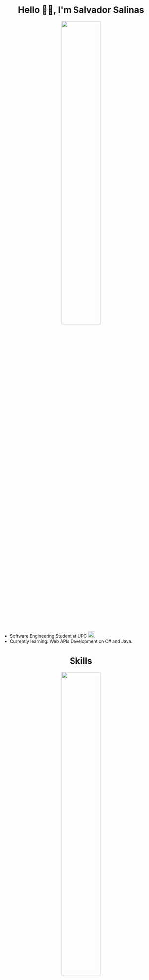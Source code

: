 <div id="title" align="center">

# Hello 🐱‍👤, I'm Salvador Salinas

<img src="https://cdn.dribbble.com/users/706421/screenshots/6764554/frank_dribbble.gif" width="50%">

</div>

<div id="intro">
<ul>
<li>Software Engineering Student at UPC <img src="https://seeklogo.com/images/U/universidad-peruana-de-ciencias-aplicadas-upc-logo-B98C3A365C-seeklogo.com.png" width="20px">.</li>
<li>Currently learning: Web APIs Development on C# and Java.</li>
</ul>
</div>

<div id="subtitle" align="center">

# Skills

<img src="https://i.pinimg.com/originals/a6/42/72/a6427290d97d92343223643614c8ef80.gif" width="50%">

</div>

<div id="skills" align="center">
<h2>OOP, Data Structures</h2>
<img src="https://static-00.iconduck.com/assets.00/c-icon-456x512-ld9qap3k.png" width="60px">
<img src="https://static-00.iconduck.com/assets.00/c-sharp-c-icon-456x512-9sej0lrz.png" width="60px">
<img src="https://cdn.iconscout.com/icon/free/png-512/free-python-2-226051.png?f=webp&w=256" width="60px">
<img src="https://cdn.iconscout.com/icon/free/png-512/free-java-22-225997.png?f=webp&w=256" width="60px">

<h2>Web Development Basics</h2>
<img src="https://cdn.iconscout.com/icon/free/png-512/free-html-3628838-3030115.png?f=webp&w=256" width="60px">
<img src="https://cdn.iconscout.com/icon/free/png-512/free-css-131-722685.png?f=webp&w=256" width="60px">
<img src="https://cdn.iconscout.com/icon/free/png-512/free-javascript-1-225993.png?f=webp&w=256" width="60px">
<img src="https://cdn.iconscout.com/icon/free/png-512/free-typescript-1174965.png?f=webp&w=256" width="60px">

<h2>Frontend Frameworks</h2>
<img src="https://cdn.iconscout.com/icon/free/png-512/free-vue-282497.png?f=webp&w=256" width="60px">
<img src="https://cdn.iconscout.com/icon/free/png-256/free-angular-3628622-3029847.png?f=webp" width="60px">

<h2>Database Management</h2>
<img src="https://cdn.iconscout.com/icon/free/png-512/free-mysql-3521596-2945040.png?f=webp&w=256" width="60px">
<img src="https://cdn.iconscout.com/icon/free/png-512/free-mongodb-3-1175138.png?f=webp&w=256" width="60px">
<img src="https://cdn.iconscout.com/icon/free/png-512/free-postgresql-9-1175120.png?f=webp&w=256" width="60px">
</div>


<div id="subtitle" align="center">

# Stats

</div>

<div id="stats" align="center">

[![GitHub Streak](https://streak-stats.demolab.com?user=salvadoorssalinas&theme=radical&border_radius=20&card_width=600)](https://git.io/streak-stats)

![GitHub stats](https://github-readme-stats.vercel.app/api?username=salvadoorssalinas&show_icons=true&theme=radical&card_width=600px&border_radius=20)

</div>


<div id="subtitle" align="center">

# Contact

</div>

<div id="contact" align="center">
Contact me at:

salvador.salinas224@gmail.com

u20221b127@upc.edu.pe

</div>


<div id="subtitle" align="center">

# Social media

</div>

<div id="contact" align="center">
<a href="https://www.instagram.com/salvador.ssalinas/"> <img src="https://cdn.iconscout.com/icon/free/png-512/free-instagram-216-721958.png?f=webp&w=256" width="60px"></a>
<a href="https://www.linkedin.com/in/salvador-salinas-torres-b90945284/"><img src="https://cdn.iconscout.com/icon/free/png-512/free-linkedin-160-461814.png?f=webp&w=256" width="60px"></a> 
<a href="https://open.spotify.com/user/t9hhkt3bf82mazlo4tnkxh0f3?si=862aee1ecbfe4517"> <img src="https://cdn.iconscout.com/icon/free/png-512/free-spotify-11-432546.png?f=webp&w=256" width="60px"></a>